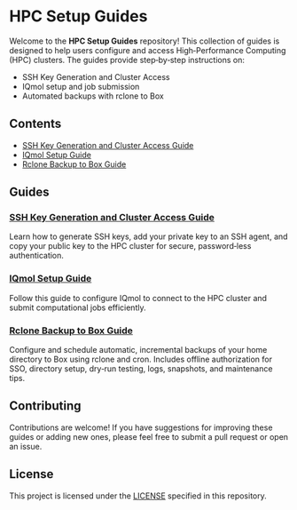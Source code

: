 # HPC Setup Guides

Welcome to the **HPC Setup Guides** repository! This collection of guides is designed to help users configure and access High‑Performance Computing (HPC) clusters. The guides provide step‑by‑step instructions on:

- SSH Key Generation and Cluster Access
- IQmol setup and job submission
- Automated backups with rclone to Box

## Contents

- [SSH Key Generation and Cluster Access Guide](ssh-key-guide/README.md)
- [IQmol Setup Guide](iqmol-guide/README.md)
- [Rclone Backup to Box Guide](rclone-backup-guide/README.md)

## Guides

### [SSH Key Generation and Cluster Access Guide](ssh-key-guide/README.md)

Learn how to generate SSH keys, add your private key to an SSH agent, and copy your public key to the HPC cluster for secure, password‑less authentication.

### [IQmol Setup Guide](iqmol-guide/README.md)

Follow this guide to configure IQmol to connect to the HPC cluster and submit computational jobs efficiently.

### [Rclone Backup to Box Guide](rclone-backup-guide/README.md)

Configure and schedule automatic, incremental backups of your home directory to Box using rclone and cron. Includes offline authorization for SSO, directory setup, dry‑run testing, logs, snapshots, and maintenance tips.

## Contributing

Contributions are welcome! If you have suggestions for improving these guides or adding new ones, please feel free to submit a pull request or open an issue.

## License

This project is licensed under the [LICENSE](LICENSE) specified in this repository.

